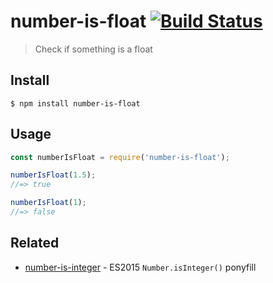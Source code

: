 # number-is-float [![Build Status](https://travis-ci.com/sindresorhus/number-is-float.svg?branch=master)](https://travis-ci.com/sindresorhus/number-is-float)

> Check if something is a float

## Install

```
$ npm install number-is-float
```

## Usage

```js
const numberIsFloat = require('number-is-float');

numberIsFloat(1.5);
//=> true

numberIsFloat(1);
//=> false
```

## Related

- [number-is-integer](https://github.com/sindresorhus/number-is-integer) - ES2015 `Number.isInteger()` ponyfill

